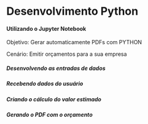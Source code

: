 # Desenvolvimento Python
   #### Utilizando o Jupyter Notebook

   Objetivo: Gerar automaticamente PDFs com PYTHON
 
   Cenário: Emitir orçamentos para a sua empresa

##### Desenvolvendo as entradas de dados
##### Recebendo dados do usuário 
##### Criando  o cálculo do valor estimado
##### Gerando o PDF com o orçamento
